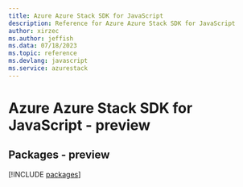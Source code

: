 ```yaml
---
title: Azure Azure Stack SDK for JavaScript
description: Reference for Azure Azure Stack SDK for JavaScript
author: xirzec
ms.author: jeffish
ms.data: 07/18/2023
ms.topic: reference
ms.devlang: javascript
ms.service: azurestack
---
```

# Azure Azure Stack SDK for JavaScript - preview
## Packages - preview
[!INCLUDE [packages](azure-stack-index.md)]